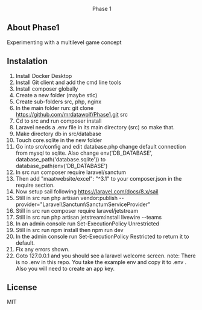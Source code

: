 <p align="center">Phase 1</p>


## About Phase1

Experimenting with a multilevel game concept

## Instalation

1. Install Docker Desktop
2. Install Git client and add the cmd line tools
3. Install composer globally
4. Create a new folder (maybe stlc)
5. Create sub-folders src, php, nginx
6. In the main folder run: git clone https://github.com/mrdatawolf/Phase1.git src
7. Cd to src and run composer install
8. Laravel needs a .env file in its main directory (src) so make that.
9. Make directory db in src/database
10. Touch core.sqlite in the new folder
11. Go into src/config and edit database.php change default connection from mysql to sqlite. Also change env('DB_DATABASE', database_path('database.sqlite')) to database_path(env('DB_DATABASE')
12. In src run composer require laravel/sanctum
13. Then add "maatwebsite/excel": "^3.1" to your composer.json in the require section.
13. Now setup sail following https://laravel.com/docs/8.x/sail
14. Still in src run php artisan vendor:publish --provider="Laravel\Sanctum\SanctumServiceProvider"
15. Still in src run composer require laravel/jetstream
16. Still in src run php artisan jetstream:install livewire --teams
17. In an admin console run Set-ExecutionPolicy Unrestricted
18. Still in src run npm install then npm run dev
19. In the admin console run Set-ExecutionPolicy Restricted to return it to default.
24. Fix any errors shown.
25. Goto 127.0.0.1 and you should see a laravel welcome screen.
    note: There is no .env in this repo.  You take the example env and copy it to .env .  Also you will need to create an app key.

## License

MIT
